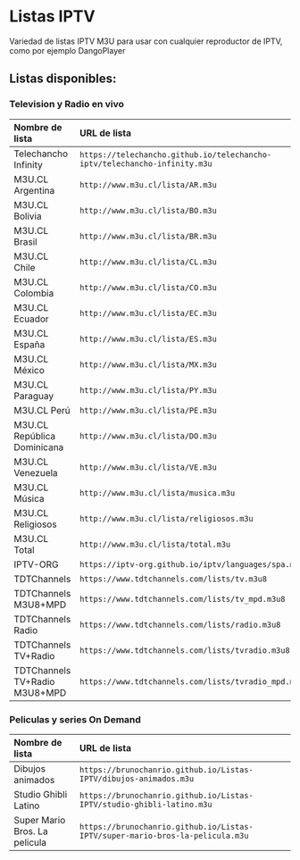 # Listas IPTV
Variedad de listas IPTV M3U para usar con cualquier reproductor de IPTV, como por ejemplo DangoPlayer

## Listas disponibles:
### Television y Radio en vivo
<table>
  <thead>
    <tr><th align="left">Nombre de lista</th><th align="left">URL de lista</th></tr>
  </thead>
  <tbody>
    <tr><td>Telechancho Infinity</td><td nowrap><code>https://telechancho.github.io/telechancho-iptv/telechancho-infinity.m3u</code></td></tr>
    <tr><td>M3U.CL Argentina</td><td nowrap><code>http://www.m3u.cl/lista/AR.m3u</code></td></tr>
    <tr><td>M3U.CL Bolivia</td><td nowrap><code>http://www.m3u.cl/lista/BO.m3u</code></td></tr>
    <tr><td>M3U.CL Brasil</td><td nowrap><code>http://www.m3u.cl/lista/BR.m3u</code></td></tr>
    <tr><td>M3U.CL Chile</td><td nowrap><code>http://www.m3u.cl/lista/CL.m3u</code></td></tr>
    <tr><td>M3U.CL Colombia</td><td nowrap><code>http://www.m3u.cl/lista/CO.m3u</code></td></tr>
    <tr><td>M3U.CL Ecuador</td><td nowrap><code>http://www.m3u.cl/lista/EC.m3u</code></td></tr>
    <tr><td>M3U.CL España</td><td nowrap><code>http://www.m3u.cl/lista/ES.m3u</code></td></tr>
    <tr><td>M3U.CL México</td><td nowrap><code>http://www.m3u.cl/lista/MX.m3u</code></td></tr>
    <tr><td>M3U.CL Paraguay</td><td nowrap><code>http://www.m3u.cl/lista/PY.m3u</code></td></tr>
    <tr><td>M3U.CL Perú</td><td nowrap><code>http://www.m3u.cl/lista/PE.m3u</code></td></tr>
    <tr><td>M3U.CL República Dominicana</td><td nowrap><code>http://www.m3u.cl/lista/DO.m3u</code></td></tr>
    <tr><td>M3U.CL Venezuela</td><td nowrap><code>http://www.m3u.cl/lista/VE.m3u</code></td></tr>
    <tr><td>M3U.CL Música</td><td nowrap><code>http://www.m3u.cl/lista/musica.m3u</code></td></tr>
    <tr><td>M3U.CL Religiosos</td><td nowrap><code>http://www.m3u.cl/lista/religiosos.m3u</code></td></tr>
    <tr><td>M3U.CL Total</td><td nowrap><code>http://www.m3u.cl/lista/total.m3u</code></td></tr>
    <tr><td>IPTV-ORG</td><td nowrap><code>https://iptv-org.github.io/iptv/languages/spa.m3u</code></td></tr>
    <tr><td>TDTChannels</td><td nowrap><code>https://www.tdtchannels.com/lists/tv.m3u8</code></td></tr>
    <tr><td>TDTChannels M3U8+MPD</td><td nowrap><code>https://www.tdtchannels.com/lists/tv_mpd.m3u8</code></td></tr>
    <tr><td>TDTChannels Radio</td><td nowrap><code>https://www.tdtchannels.com/lists/radio.m3u8</code></td></tr>
    <tr><td>TDTChannels TV+Radio</td><td nowrap><code>https://www.tdtchannels.com/lists/tvradio.m3u8</code></td></tr>
    <tr><td>TDTChannels TV+Radio M3U8+MPD</td><td nowrap><code>https://www.tdtchannels.com/lists/tvradio_mpd.m3u8</code></td></tr>
  </tbody>
</table>

### Peliculas y series On Demand
<table>
  <thead>
    <tr><th align="left">Nombre de lista</th><th align="left">URL de lista</th></tr>
  </thead>
  <tbody>
    <tr><td>Dibujos animados</td><td nowrap><code>https://brunochanrio.github.io/Listas-IPTV/dibujos-animados.m3u</code></td></tr>
    <tr><td>Studio Ghibli Latino</td><td nowrap><code>https://brunochanrio.github.io/Listas-IPTV/studio-ghibli-latino.m3u</code></td></tr>
    <tr><td>Super Mario Bros. La pelicula</td><td nowrap><code>https://brunochanrio.github.io/Listas-IPTV/super-mario-bros-la-pelicula.m3u</code></td></tr>
  </tbody>
</table>
